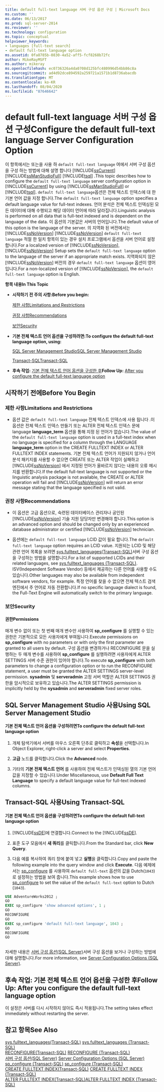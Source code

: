 ```yaml
---
title: default full-text language 서버 구성 옵션 구성 | Microsoft Docs
ms.custom: ''
ms.date: 06/13/2017
ms.prod: sql-server-2014
ms.reviewer: ''
ms.technology: configuration
ms.topic: conceptual
helpviewer_keywords:
- languages [full-text search]
- default full-text language option
ms.assetid: 0fa8785b-0830-4a52-aff5-fcf8268b72fc
author: MikeRayMSFT
ms.author: mikeray
ms.openlocfilehash: ec0736326a4da0708d125bfc480996d54bb86c8a
ms.sourcegitcommit: ad4d92dce894592a259721a1571b1d8736abacdb
ms.translationtype: MT
ms.contentlocale: ko-KR
ms.lasthandoff: 08/04/2020
ms.locfileid: "87646642"
---
```

# <a name="configure-the-default-full-text-language-server-configuration-option"></a><span data-ttu-id="51b09-102">default full-text language 서버 구성 옵션 구성</span><span class="sxs-lookup"><span data-stu-id="51b09-102">Configure the default full-text language Server Configuration Option</span></span>
  <span data-ttu-id="51b09-103">이 항목에서는 또는을 사용 하 `default full-text language` 여에서 서버 구성 옵션을 구성 하는 방법에 대해 설명 합니다 [!INCLUDE[ssCurrent](../../includes/sscurrent-md.md)] [!INCLUDE[ssManStudioFull](../../includes/ssmanstudiofull-md.md)] [!INCLUDE[tsql](../../includes/tsql-md.md)] .</span><span class="sxs-lookup"><span data-stu-id="51b09-103">This topic describes how to configure the `default full-text language` server configuration option in [!INCLUDE[ssCurrent](../../includes/sscurrent-md.md)] by using [!INCLUDE[ssManStudioFull](../../includes/ssmanstudiofull-md.md)] or [!INCLUDE[tsql](../../includes/tsql-md.md)].</span></span> <span data-ttu-id="51b09-104">`default full-text language`옵션은 전체 텍스트 인덱스에 대 한 기본 언어 값을 지정 합니다.</span><span class="sxs-lookup"><span data-stu-id="51b09-104">The `default full-text language` option specifies a default language value for full-text indexes.</span></span> <span data-ttu-id="51b09-105">언어 분석은 전체 텍스트 인덱싱된 모든 데이터에 대해 수행되고 해당 데이터 언어에 따라 달라집니다.</span><span class="sxs-lookup"><span data-stu-id="51b09-105">Linguistic analysis is performed on all data that is full-text indexed and is dependent on the language of the data.</span></span> <span data-ttu-id="51b09-106">이 옵션의 기본값은 서버의 언어입니다.</span><span class="sxs-lookup"><span data-stu-id="51b09-106">The default value of this option is the language of the server.</span></span> <span data-ttu-id="51b09-107">의 지역화 된 버전에서는 [!INCLUDE[ssNoVersion](../../includes/ssnoversion-md.md)] [!INCLUDE[ssNoVersion](../../includes/ssnoversion-md.md)] `default full-text language` 적절 한 일치 항목이 있는 경우 설치 프로그램에서 옵션을 서버 언어로 설정 합니다.</span><span class="sxs-lookup"><span data-stu-id="51b09-107">For a localized version of [!INCLUDE[ssNoVersion](../../includes/ssnoversion-md.md)], [!INCLUDE[ssNoVersion](../../includes/ssnoversion-md.md)] Setup sets the `default full-text language` option to the language of the server if an appropriate match exists.</span></span> <span data-ttu-id="51b09-108">지역화되지 않은 [!INCLUDE[ssNoVersion](../../includes/ssnoversion-md.md)] 버전의 경우 `default full-text language` 옵션이 영어입니다.</span><span class="sxs-lookup"><span data-stu-id="51b09-108">For a non-localized version of [!INCLUDE[ssNoVersion](../../includes/ssnoversion-md.md)], the `default full-text language` option is English.</span></span>  
  
 <span data-ttu-id="51b09-109">**항목 내용**</span><span class="sxs-lookup"><span data-stu-id="51b09-109">**In This Topic**</span></span>  
  
-   <span data-ttu-id="51b09-110">**시작하기 전 주의 사항:**</span><span class="sxs-lookup"><span data-stu-id="51b09-110">**Before you begin:**</span></span>  
  
     [<span data-ttu-id="51b09-111">제한 사항</span><span class="sxs-lookup"><span data-stu-id="51b09-111">Limitations and Restrictions</span></span>](#Restrictions)  
  
     [<span data-ttu-id="51b09-112">권장 사항</span><span class="sxs-lookup"><span data-stu-id="51b09-112">Recommendations</span></span>](#Recommendations)  
  
     [<span data-ttu-id="51b09-113">보안</span><span class="sxs-lookup"><span data-stu-id="51b09-113">Security</span></span>](#Security)  
  
-   <span data-ttu-id="51b09-114">**기본 전체 텍스트 언어 옵션을 구성하려면:**</span><span class="sxs-lookup"><span data-stu-id="51b09-114">**To configure the default full-text language option, using:**</span></span>  
  
     [<span data-ttu-id="51b09-115">SQL Server Management Studio</span><span class="sxs-lookup"><span data-stu-id="51b09-115">SQL Server Management Studio</span></span>](#SSMSProcedure)  
  
     [<span data-ttu-id="51b09-116">Transact-SQL</span><span class="sxs-lookup"><span data-stu-id="51b09-116">Transact-SQL</span></span>](#TsqlProcedure)  
  
-   <span data-ttu-id="51b09-117">**후속 작업:**  [기본 전체 텍스트 언어 옵션을 구성한 후](#FollowUp)</span><span class="sxs-lookup"><span data-stu-id="51b09-117">**Follow Up:**  [After you configure the default full-text language option](#FollowUp)</span></span>  
  
##  <a name="before-you-begin"></a><a name="BeforeYouBegin"></a> <span data-ttu-id="51b09-118">시작하기 전에</span><span class="sxs-lookup"><span data-stu-id="51b09-118">Before You Begin</span></span>  
  
###  <a name="limitations-and-restrictions"></a><a name="Restrictions"></a> <span data-ttu-id="51b09-119">제한 사항</span><span class="sxs-lookup"><span data-stu-id="51b09-119">Limitations and Restrictions</span></span>  
  
-   <span data-ttu-id="51b09-120">옵션 값은 `default full-text language` 전체 텍스트 인덱스에 사용 됩니다 .이 옵션은 전체 텍스트 인덱스 만들기 또는 ALTER 전체 텍스트 인덱스 문에 language **language_term** 옵션을 통해 지정 된 언어가 없습니다.</span><span class="sxs-lookup"><span data-stu-id="51b09-120">The value of the `default full-text language` option is used in a full-text index when no language is specified for a column through the LANGUAGE **language_term** option in the CREATE FULLTEXT INDEX or ALTER FULLTEXT INDEX statements.</span></span> <span data-ttu-id="51b09-121">기본 전체 텍스트 언어가 지원되지 않거나 언어 분석 패키지를 사용할 수 없으면 CREATE 또는 ALTER 작업이 실패하고 [!INCLUDE[ssNoVersion](../../includes/ssnoversion-md.md)] 에서 지정된 언어가 올바르지 않다는 내용의 오류 메시지를 반환합니다.</span><span class="sxs-lookup"><span data-stu-id="51b09-121">If the default full-text language is not supported or the linguistic analysis package is not available, the CREATE or ALTER operation will fail and [!INCLUDE[ssNoVersion](../../includes/ssnoversion-md.md)] will return an error message stating that the language specified is not valid.</span></span>  
  
###  <a name="recommendations"></a><a name="Recommendations"></a> <span data-ttu-id="51b09-122">권장 사항</span><span class="sxs-lookup"><span data-stu-id="51b09-122">Recommendations</span></span>  
  
-   <span data-ttu-id="51b09-123">이 옵션은 고급 옵션으로, 숙련된 데이터베이스 관리자나 공인된 [!INCLUDE[ssNoVersion](../../includes/ssnoversion-md.md)] 기술 지원 담당자만 변경해야 합니다.</span><span class="sxs-lookup"><span data-stu-id="51b09-123">This option is an advanced option and should be changed only by an experienced database administrator or certified [!INCLUDE[ssNoVersion](../../includes/ssnoversion-md.md)] technician.</span></span>  
  
-   <span data-ttu-id="51b09-124">옵션에는 `default full-text language` LCID 값이 필요 합니다.</span><span class="sxs-lookup"><span data-stu-id="51b09-124">The `default full-text language` option requires an LCID value.</span></span> <span data-ttu-id="51b09-125">지원되는 LCID 및 해당 관련 언어 목록을 보려면 [sys.fulltext_languages&#40;Transact-SQL&#41;](/sql/relational-databases/system-catalog-views/sys-fulltext-languages-transact-sql)서버 구성 옵션을 구성하는 방법을 설명합니다.</span><span class="sxs-lookup"><span data-stu-id="51b09-125">For a list of supported LCIDs and their related languages, see [sys.fulltext_languages &#40;Transact-SQL&#41;](/sql/relational-databases/system-catalog-views/sys-fulltext-languages-transact-sql).</span></span> <span data-ttu-id="51b09-126">ISV(Independent Software Vendor) 등에서 제공하는 다른 언어를 사용할 수도 있습니다.</span><span class="sxs-lookup"><span data-stu-id="51b09-126">Other languages may also be available from independent software vendors, for example.</span></span> <span data-ttu-id="51b09-127">특정 언어를 찾을 수 없으면 전체 텍스트 검색 엔진에서 주 언어로 자동 전환합니다.</span><span class="sxs-lookup"><span data-stu-id="51b09-127">If no specific language dialect is found, the Full-Text Engine will automatically switch to the primary language.</span></span>  
  
###  <a name="security"></a><a name="Security"></a> <span data-ttu-id="51b09-128">보안</span><span class="sxs-lookup"><span data-stu-id="51b09-128">Security</span></span>  
  
####  <a name="permissions"></a><a name="Permissions"></a> <span data-ttu-id="51b09-129">권한</span><span class="sxs-lookup"><span data-stu-id="51b09-129">Permissions</span></span>  
 <span data-ttu-id="51b09-130">매개 변수 없이 또는 첫 번째 매개 변수만 사용하여 **sp_configure** 를 실행할 수 있는 권한은 기본적으로 모든 사용자에게 부여됩니다.</span><span class="sxs-lookup"><span data-stu-id="51b09-130">Execute permissions on **sp_configure** with no parameters or with only the first parameter are granted to all users by default.</span></span> <span data-ttu-id="51b09-131">구성 옵션을 변경하거나 RECONFIGURE 문을 실행하는 두 매개 변수를 사용하여 **sp_configure** 를 실행하려면 사용자에게 ALTER SETTINGS 서버 수준 권한이 있어야 합니다.</span><span class="sxs-lookup"><span data-stu-id="51b09-131">To execute **sp_configure** with both parameters to change a configuration option or to run the RECONFIGURE statement, a user must be granted the ALTER SETTINGS server-level permission.</span></span> <span data-ttu-id="51b09-132">**sysadmin** 및 **serveradmin** 고정 서버 역할은 ALTER SETTINGS 권한을 암시적으로 보유하고 있습니다.</span><span class="sxs-lookup"><span data-stu-id="51b09-132">The ALTER SETTINGS permission is implicitly held by the **sysadmin** and **serveradmin** fixed server roles.</span></span>  
  
##  <a name="using-sql-server-management-studio"></a><a name="SSMSProcedure"></a> <span data-ttu-id="51b09-133">SQL Server Management Studio 사용</span><span class="sxs-lookup"><span data-stu-id="51b09-133">Using SQL Server Management Studio</span></span>  
  
#### <a name="to-configure-the-default-full-text-language-option"></a><span data-ttu-id="51b09-134">기본 전체 텍스트 언어 옵션을 구성하려면</span><span class="sxs-lookup"><span data-stu-id="51b09-134">To configure the default full-text language option</span></span>  
  
1.  <span data-ttu-id="51b09-135">개체 탐색기에서 서버를 마우스 오른쪽 단추로 클릭하고 **속성**을 선택합니다.</span><span class="sxs-lookup"><span data-stu-id="51b09-135">In Object Explorer, right-click a server and select **Properties**.</span></span>  
  
2.  <span data-ttu-id="51b09-136">**고급** 노드를 클릭합니다.</span><span class="sxs-lookup"><span data-stu-id="51b09-136">Click the **Advanced** node.</span></span>  
  
3.  <span data-ttu-id="51b09-137">기타의 **기본 전체 텍스트 언어** 를 사용하여 전체 텍스트가 인덱싱된 열의 기본 언어 값을 지정할 수 있습니다.</span><span class="sxs-lookup"><span data-stu-id="51b09-137">Under Miscellaneous, use **Default Full Text Language** to specify a default language value for full-text indexed columns.</span></span>  
  
##  <a name="using-transact-sql"></a><a name="TsqlProcedure"></a> <span data-ttu-id="51b09-138">Transact-SQL 사용</span><span class="sxs-lookup"><span data-stu-id="51b09-138">Using Transact-SQL</span></span>  
  
#### <a name="to-configure-the-default-full-text-language-option"></a><span data-ttu-id="51b09-139">기본 전체 텍스트 언어 옵션을 구성하려면</span><span class="sxs-lookup"><span data-stu-id="51b09-139">To configure the default full-text language option</span></span>  
  
1.  <span data-ttu-id="51b09-140">[!INCLUDE[ssDE](../../includes/ssde-md.md)]에 연결합니다.</span><span class="sxs-lookup"><span data-stu-id="51b09-140">Connect to the [!INCLUDE[ssDE](../../includes/ssde-md.md)].</span></span>  
  
2.  <span data-ttu-id="51b09-141">표준 도구 모음에서 **새 쿼리**를 클릭합니다.</span><span class="sxs-lookup"><span data-stu-id="51b09-141">From the Standard bar, click **New Query**.</span></span>  
  
3.  <span data-ttu-id="51b09-142">다음 예를 복사하여 쿼리 창에 붙여 넣고 **실행**을 클릭합니다.</span><span class="sxs-lookup"><span data-stu-id="51b09-142">Copy and paste the following example into the query window and click **Execute**.</span></span> <span data-ttu-id="51b09-143">다음 예제에서는 [sp_configure](/sql/relational-databases/system-stored-procedures/sp-configure-transact-sql) 를 사용하여 `default full-text` 옵션의 값을 Dutch(`1043`)로 설정하는 방법을 보여 줍니다.</span><span class="sxs-lookup"><span data-stu-id="51b09-143">This example shows how to use [sp_configure](/sql/relational-databases/system-stored-procedures/sp-configure-transact-sql) to set the value of the `default full-text` option to Dutch (`1043`).</span></span>  
  
```sql  
USE AdventureWorks2012 ;  
GO  
EXEC sp_configure 'show advanced options', 1 ;  
GO  
RECONFIGURE  
GO  
EXEC sp_configure 'default full-text language', 1043 ;  
GO  
RECONFIGURE  
GO  
  
```  
  
 <span data-ttu-id="51b09-144">자세한 내용은 [서버 구성 옵션&#40;SQL Server&#41;](server-configuration-options-sql-server.md)서버 구성 옵션을 보거나 구성하는 방법에 대해 설명합니다.</span><span class="sxs-lookup"><span data-stu-id="51b09-144">For more information, see [Server Configuration Options &#40;SQL Server&#41;](server-configuration-options-sql-server.md).</span></span>  
  
##  <a name="follow-up-after-you-configure-the-default-full-text-language-option"></a><a name="FollowUp"></a> <span data-ttu-id="51b09-145">후속 작업: 기본 전체 텍스트 언어 옵션을 구성한 후</span><span class="sxs-lookup"><span data-stu-id="51b09-145">Follow Up: After you configure the default full-text language option</span></span>  
 <span data-ttu-id="51b09-146">이 설정은 서버를 다시 시작하지 않아도 즉시 적용됩니다.</span><span class="sxs-lookup"><span data-stu-id="51b09-146">The setting takes effect immediately without restarting the server.</span></span>  
  
## <a name="see-also"></a><span data-ttu-id="51b09-147">참고 항목</span><span class="sxs-lookup"><span data-stu-id="51b09-147">See Also</span></span>  
 <span data-ttu-id="51b09-148">[sys.fulltext_languages&#40;Transact-SQL&#41;](/sql/relational-databases/system-catalog-views/sys-fulltext-languages-transact-sql) </span><span class="sxs-lookup"><span data-stu-id="51b09-148">[sys.fulltext_languages &#40;Transact-SQL&#41;](/sql/relational-databases/system-catalog-views/sys-fulltext-languages-transact-sql) </span></span>  
 <span data-ttu-id="51b09-149">[RECONFIGURE&#40;Transact-SQL&#41;](/sql/t-sql/language-elements/reconfigure-transact-sql) </span><span class="sxs-lookup"><span data-stu-id="51b09-149">[RECONFIGURE &#40;Transact-SQL&#41;](/sql/t-sql/language-elements/reconfigure-transact-sql) </span></span>  
 <span data-ttu-id="51b09-150">[서버 구성 옵션&#40;SQL Server&#41;](server-configuration-options-sql-server.md) </span><span class="sxs-lookup"><span data-stu-id="51b09-150">[Server Configuration Options &#40;SQL Server&#41;](server-configuration-options-sql-server.md) </span></span>  
 <span data-ttu-id="51b09-151">[sp_configure &#40;Transact-SQL&#41;](/sql/relational-databases/system-stored-procedures/sp-configure-transact-sql) </span><span class="sxs-lookup"><span data-stu-id="51b09-151">[sp_configure &#40;Transact-SQL&#41;](/sql/relational-databases/system-stored-procedures/sp-configure-transact-sql) </span></span>  
 <span data-ttu-id="51b09-152">[CREATE FULLTEXT INDEX&#40;Transact-SQL&#41;](/sql/t-sql/statements/create-fulltext-index-transact-sql) </span><span class="sxs-lookup"><span data-stu-id="51b09-152">[CREATE FULLTEXT INDEX &#40;Transact-SQL&#41;](/sql/t-sql/statements/create-fulltext-index-transact-sql) </span></span>  
 [<span data-ttu-id="51b09-153">ALTER FULLTEXT INDEX&#40;Transact-SQL&#41;</span><span class="sxs-lookup"><span data-stu-id="51b09-153">ALTER FULLTEXT INDEX &#40;Transact-SQL&#41;</span></span>](/sql/t-sql/statements/alter-fulltext-index-transact-sql)  
  
  
